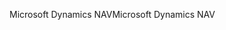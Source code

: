 <span data-ttu-id="f9e0d-101">Microsoft Dynamics NAV</span><span class="sxs-lookup"><span data-stu-id="f9e0d-101">Microsoft Dynamics NAV</span></span>